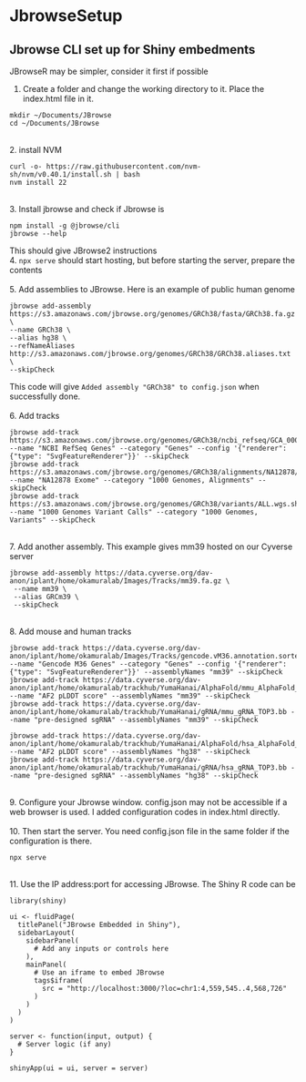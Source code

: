 # JbrowseSetup
## Jbrowse CLI set up for Shiny embedments
JBrowseR may be simpler, consider it first if possible
<br/>
1. Create a folder and change the working directory to it. Place the index.html file in it. 
```
mkdir ~/Documents/JBrowse
cd ~/Documents/JBrowse
```
<br/>
2. install NVM

```
curl -o- https://raw.githubusercontent.com/nvm-sh/nvm/v0.40.1/install.sh | bash
nvm install 22
```
<br/>
3. Install jbrowse and check if Jbrowse is

```
npm install -g @jbrowse/cli
jbrowse --help
```
This should give JBrowse2 instructions
<br/>
4. `npx serve` should start hosting, but before starting the server, prepare the contents
<br/>
<br/>
5. Add assemblies to JBrowse. Here is an example of public human genome 

```
jbrowse add-assembly https://s3.amazonaws.com/jbrowse.org/genomes/GRCh38/fasta/GRCh38.fa.gz \
--name GRCh38 \
--alias hg38 \
--refNameAliases http://s3.amazonaws.com/jbrowse.org/genomes/GRCh38/GRCh38.aliases.txt \
--skipCheck
```
This code will give `Added assembly "GRCh38" to config.json` when successfully done.
<br/>
<br/>
6. Add tracks

```
jbrowse add-track https://s3.amazonaws.com/jbrowse.org/genomes/GRCh38/ncbi_refseq/GCA_000001405.15_GRCh38_full_analysis_set.refseq_annotation.sorted.gff.gz --name "NCBI RefSeq Genes" --category "Genes" --config '{"renderer": {"type": "SvgFeatureRenderer"}}' --skipCheck
jbrowse add-track https://s3.amazonaws.com/jbrowse.org/genomes/GRCh38/alignments/NA12878/NA12878.alt_bwamem_GRCh38DH.20150826.CEU.exome.cram --name "NA12878 Exome" --category "1000 Genomes, Alignments" --skipCheck
jbrowse add-track https://s3.amazonaws.com/jbrowse.org/genomes/GRCh38/variants/ALL.wgs.shapeit2_integrated_snvindels_v2a.GRCh38.27022019.sites.vcf.gz --name "1000 Genomes Variant Calls" --category "1000 Genomes, Variants" --skipCheck
```
<br/>
7. Add another assembly. This example gives mm39 hosted on our Cyverse server

```
jbrowse add-assembly https://data.cyverse.org/dav-anon/iplant/home/okamuralab/Images/Tracks/mm39.fa.gz \
 --name mm39 \
 --alias GRCm39 \
 --skipCheck   
```
<br/>
8. Add mouse and human tracks

```
jbrowse add-track https://data.cyverse.org/dav-anon/iplant/home/okamuralab/Images/Tracks/gencode.vM36.annotation.sorted.gff3.gz --name "Gencode M36 Genes" --category "Genes" --config '{"renderer": {"type": "SvgFeatureRenderer"}}' --assemblyNames "mm39" --skipCheck
jbrowse add-track https://data.cyverse.org/dav-anon/iplant/home/okamuralab/trackhub/YumaHanai/AlphaFold/mmu_AlphaFold_score.bb --name "AF2 pLDDT score" --assemblyNames "mm39" --skipCheck
jbrowse add-track https://data.cyverse.org/dav-anon/iplant/home/okamuralab/trackhub/YumaHanai/gRNA/mmu_gRNA_TOP3.bb --name "pre-designed sgRNA" --assemblyNames "mm39" --skipCheck
```
```
jbrowse add-track https://data.cyverse.org/dav-anon/iplant/home/okamuralab/trackhub/YumaHanai/AlphaFold/hsa_AlphaFold_score.bb --name "AF2 pLDDT score" --assemblyNames "hg38" --skipCheck
jbrowse add-track https://data.cyverse.org/dav-anon/iplant/home/okamuralab/trackhub/YumaHanai/gRNA/hsa_gRNA_TOP3.bb --name "pre-designed sgRNA" --assemblyNames "hg38" --skipCheck
```

<br/>
9. Configure your Jbrowse window. config.json may not be accessible if a web browser is used. I added configuration codes in index.html directly.
<br/>
<br/>
10. Then start the server. You need config.json file in the same folder if the configuration is there.

```
npx serve 
```
<br/>
11. Use the IP address:port for accessing JBrowse. The Shiny R code can be

```
library(shiny)

ui <- fluidPage(
  titlePanel("JBrowse Embedded in Shiny"),
  sidebarLayout(
    sidebarPanel(
      # Add any inputs or controls here
    ),
    mainPanel(
      # Use an iframe to embed JBrowse
      tags$iframe(
        src = "http://localhost:3000/?loc=chr1:4,559,545..4,568,726"
      )
    )
  )
)

server <- function(input, output) {
  # Server logic (if any)
}

shinyApp(ui = ui, server = server)
```
